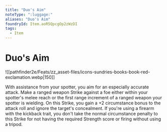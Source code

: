 ```yaml
---
title: "Duo's Aim"
noteType: ":luggage:"
aliases: "Duo's Aim"
foundryId: Item.aoR5QpcgOp2zWzDI
tags:
  - Item
---
```


# Duo's Aim
![[pathfinder2e/Feats/zz_asset-files/icons-sundries-books-book-red-exclamation.webp|150]]

With assistance from your spotter, you aim for an especially accurate attack. Make a ranged weapon Strike against a foe either within your spotter's melee reach or the first range increment of a ranged weapon your spotter is wielding. On this Strike, you gain a +2 circumstance bonus to the attack roll and ignore the target's concealment. If you're using a firearm with the kickback trait, you don't take the normal circumstance penalty to this Strike for not having the required Strength score or firing without using a tripod.
